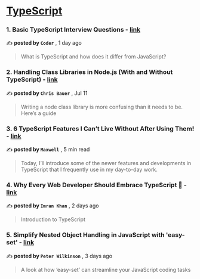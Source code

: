 
<h1><a href=https://medium.com/tag/typescript-tips/recommended target="_blank" rel="noopener noreferrer">TypeScript</a></h1>
<h3>1. Basic TypeScript Interview Questions - <a href=https://medium.com/@shijotck/basic-typescript-concepts-e14a6d9922d9?source=tag_recommended_feed---------0-84----------typescript_tips----------c5ff2bb0_2532_4421_9d22_e3eefd947052------- target="_blank" rel="noopener noreferrer">link</a></h3>

✍️ **posted by `Coder`** <date> , 1 day ago</date>

<blockquote>What is TypeScript and how does it differ from JavaScript?</blockquote>

<h3>2. Handling Class Libraries in Node.js (With and Without TypeScript) - <a href=https://medium.com/better-programming/handling-class-libraries-in-node-js-with-and-without-typescript-39b73b2186b6?source=tag_recommended_feed---------1-107----------typescript_tips----------c5ff2bb0_2532_4421_9d22_e3eefd947052------- target="_blank" rel="noopener noreferrer">link</a></h3>

✍️ **posted by `Chris Bauer`** <date> , Jul 11</date>

<blockquote>Writing a node class library is more confusing than it needs to be. Here’s a guide</blockquote>

<h3>3. 6 TypeScript Features I Can’t Live Without After Using Them! - <a href=https://medium.com/javascript-in-plain-english/6-typescript-features-i-cant-live-without-after-using-them-1d7feab33922?source=tag_recommended_feed---------2-85----------typescript_tips----------c5ff2bb0_2532_4421_9d22_e3eefd947052------- target="_blank" rel="noopener noreferrer">link</a></h3>

✍️ **posted by `Maxwell`** <date> , 5 min read</date>

<blockquote>Today, I’ll introduce some of the newer features and developments in TypeScript that I frequently use in my day-to-day work.</blockquote>

<h3>4. Why Every Web Developer Should Embrace TypeScript 🚀 - <a href=https://medium.com/@imrankhani/why-every-web-developer-should-embrace-typescript-a7a580a462ae?source=tag_recommended_feed---------3-84----------typescript_tips----------c5ff2bb0_2532_4421_9d22_e3eefd947052------- target="_blank" rel="noopener noreferrer">link</a></h3>

✍️ **posted by `Imran Khan`** <date> , 2 days ago</date>

<blockquote>Introduction to TypeScript</blockquote>

<h3>5. Simplify Nested Object Handling in JavaScript with 'easy-set' - <a href=https://medium.com/@proggerpete/simplify-nested-object-handling-in-javascript-with-easy-set-54837271f64e?source=tag_recommended_feed---------4-85----------typescript_tips----------c5ff2bb0_2532_4421_9d22_e3eefd947052------- target="_blank" rel="noopener noreferrer">link</a></h3>

✍️ **posted by `Peter Wilkinson`** <date> , 3 days ago</date>

<blockquote>A look at how ‘easy-set’ can streamline your JavaScript coding tasks</blockquote>

